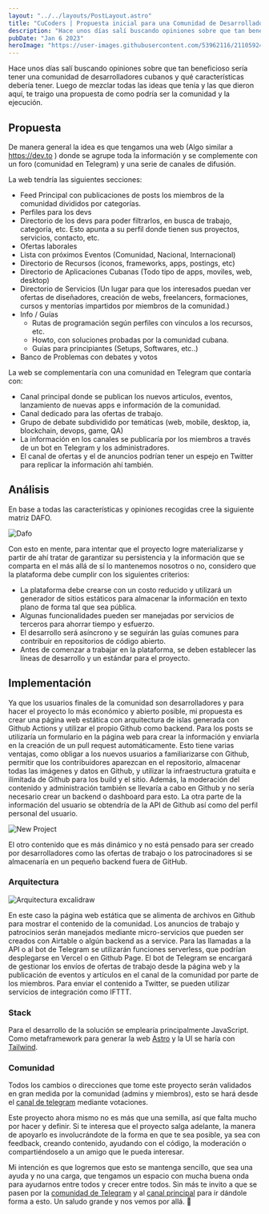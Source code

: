 ```yaml
---
layout: "../../layouts/PostLayout.astro"
title: "CuCoders | Propuesta inicial para una Comunidad de Desarrolladores Cubanos"
description: "Hace unos días salí buscando opiniones sobre que tan beneficioso sería tener una comunidad de desarrolladores cubanos."
pubDate: "Jan 6 2023"
heroImage: "https://user-images.githubusercontent.com/53962116/211059247-a85be9ed-6072-45a6-a4c4-a75d2ed62064.png"
---
```


Hace unos días salí buscando opiniones sobre que tan beneficioso sería tener una comunidad de desarrolladores cubanos y qué características debería tener. Luego de mezclar todas las ideas que tenía y las que dieron aquí, te traigo una propuesta de como podría ser la comunidad y la ejecución.

## Propuesta

De manera general la idea es que tengamos una web (Algo similar a https://dev.to ) donde se agrupe toda la información y se complemente con un foro (comunidad en Telegram) y una serie de canales de difusión. 

La web tendría las siguientes secciones: 
- Feed Principal con publicaciones de posts los miembros de la comunidad divididos por categorías.
- Perfiles para los devs 
- Directorio de los devs para poder filtrarlos, en busca de trabajo, categoría, etc. Esto apunta a su perfil donde tienen sus proyectos, servicios, contacto, etc.
- Ofertas laborales
-  Lista con próximos Eventos (Comunidad, Nacional, Internacional)
-  Directorio de Recursos (iconos, frameworks, apps, postings, etc)
-  Directorio de Aplicaciones Cubanas (Todo tipo de apps, moviles, web, desktop) 
- Directorio de Servicios (Un lugar para que los interesados puedan ver ofertas de diseñadores, creación de webs, freelancers, formaciones, cursos y mentorías impartidos por miembros de la comunidad.)
- Info / Guías
	-  Rutas de programación según perfiles con vínculos a los recursos, etc.
	-  Howto, con soluciones probadas por la comunidad cubana.
	- Guías para principiantes (Setups, Softwares, etc..)
- Banco de Problemas con debates y votos

La web se complementaría con una comunidad en Telegram que contaría con:

-  Canal principal donde se publican los nuevos articulos, eventos, lanzamiento de nuevas apps e información de la comunidad.
- Canal dedicado para las ofertas de trabajo.
- Grupo de debate subdividido por temáticas (web, mobile, desktop, ia, blockchain, devops, game, QA)
- La información en los canales se publicaría por los miembros a través de un bot en Telegram y los administradores.
- El canal de ofertas y el de anuncios podrían tener un espejo en Twitter para replicar la información ahí también.

## Análisis 

En base a todas las características y opiniones recogidas cree la siguiente matriz DAFO.

![Dafo](https://user-images.githubusercontent.com/53962116/211059339-20e5ecb8-0778-471c-9f27-dc5034ffb090.png)

Con esto en mente, para intentar que el proyecto logre materializarse y partir de ahí tratar de garantizar su persistencia y la información que se comparta en el más allá de sí lo mantenemos nosotros o no, considero que la plataforma debe cumplir con los siguientes criterios:

- La plataforma debe crearse con un costo reducido y utilizará un generador de sitios estáticos para almacenar la información en texto plano de forma tal que sea pública.
- Algunas funcionalidades pueden ser manejadas por servicios de terceros para ahorrar tiempo y esfuerzo. 
- El desarrollo será asíncrono y se seguirán las guías comunes para contribuir en repositorios de código abierto. 
- Antes de comenzar a trabajar en la plataforma, se deben establecer las líneas de desarrollo y un estándar para el proyecto.

## Implementación

Ya que los usuarios finales de la comunidad son desarrolladores y para hacer el proyecto lo más económico y abierto posible, mi propuesta es crear una página web estática con arquitectura de islas generada con Github Actions y utilizar el propio Github como backend. Para los posts se utilizaría un formulario en la página web para crear la información y enviarla en la creación de un pull request automáticamente. Esto tiene varias ventajas, como obligar a los nuevos usuarios a familiarizarse con Github, permitir que los contribuidores aparezcan en el repositorio, almacenar todas las imágenes y datos en Github, y utilizar la infraestructura gratuita e ilimitada de Github para los build y el sitio. Además, la moderación del contenido y administración también se llevaría a cabo en Github y no sería necesario crear un backend o dashboard para esto. La otra parte de la información del usuario se obtendría de la API de Github así como del perfil personal del usuario.

![New Project](https://user-images.githubusercontent.com/53962116/211059555-79ef9167-ad32-455f-82bd-a408a15e0281.png)

El otro contenido que es más dinámico y no está pensado para ser creado por desarrolladores como las ofertas de trabajo o los patrocinadores si se almacenaría en un pequeño backend fuera de GitHub.

### Arquitectura 

![Arquitectura excalidraw](https://user-images.githubusercontent.com/53962116/211059657-8b6569e1-d784-4320-b5d9-e13d09169df6.png)

En este caso la página web estática que se alimenta de archivos en Github para mostrar el contenido de la comunidad. Los anuncios de trabajo y patrocinios serán manejados mediante micro-servicios que pueden ser creados con Airtable o algún backend as a service. Para las llamadas a la API o al bot de Telegram se utilizarán funciones serverless, que podrían desplegarse en Vercel o en Github Page. El bot de Telegram se encargará de gestionar los envíos de ofertas de trabajo desde la página web y la publicación de eventos y artículos en el canal de la comunidad por parte de los miembros. Para enviar el contenido a Twitter, se pueden utilizar servicios de integración como IFTTT.

### Stack

Para el desarrollo de la solución se emplearía principalmente JavaScript. Como metaframework para generar la web [Astro](https://astro.build/) y la UI se haría con [Tailwind](https://tailwindcss.com/).

### Comunidad

Todos los cambios o direcciones que tome este proyecto serán validados en gran medida por la comunidad (admins y miembros), esto se hará desde el [canal de telegram](https://t.me/cucoders) mediante votaciones.

Este proyecto ahora mismo no es más que una semilla, así que falta mucho por hacer y definir. Si te interesa que el proyecto salga adelante, la manera de apoyarlo es involucrándote de la forma en que te sea posible, ya sea con feedback, creando contenido, ayudando con el código, la moderación o compartiéndoselo a un amigo que le pueda interesar.

Mi intención es que logremos que esto se mantenga sencillo, que sea una ayuda y no una carga, que tengamos un espacio con mucha buena onda para ayudarnos entre todos y crecer entre todos. Sin más te invito a que se pasen por la [comunidad de Telegram](https://t.me/CuCodersComunidad/1) y al [canal principal](https://t.me/cucoders) para ir dándole forma a esto. Un saludo grande y nos vemos por allá. 👋

